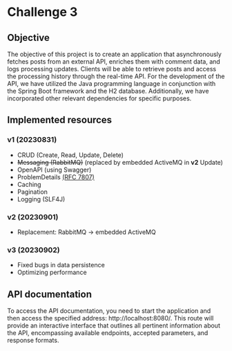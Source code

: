 # Challenge 3
## Objective
The objective of this project is to create an application that asynchronously fetches posts from an external API, enriches them with comment data, and logs processing updates. Clients will be able to retrieve posts and access the processing history through the real-time API. For the development of the API, we have utilized the Java programming language in conjunction with the Spring Boot framework and the H2 database. Additionally, we have incorporated other relevant dependencies for specific purposes.

## Implemented resources
### v1 (20230831)
* CRUD (Create, Read, Update, Delete)
* ~~Messaging (RabbitMQ)~~ (replaced by embedded ActiveMQ in **v2** Update)
* OpenAPI (using Swagger)
* ProblemDetails [(RFC 7807)](https://datatracker.ietf.org/doc/html/rfc7807)
* Caching
* Pagination
* Logging (SLF4J)

### v2 (20230901)
* Replacement: RabbitMQ -> embedded ActiveMQ

### v3 (20230902)
* Fixed bugs in data persistence
* Optimizing performance

## API documentation
To access the API documentation, you need to start the application and then access the specified address: http://localhost:8080/. This route will provide an interactive interface that outlines all pertinent information about the API, encompassing available endpoints, accepted parameters, and response formats.
